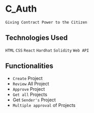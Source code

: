 # C_Auth
`Giving Contract Power to the Citizen`

## Technologies Used

`HTML`
`CSS`
`React`
`Hardhat`
`Solidity`
`Web API`

## Functionalities
- `Create` Project
- `Review` All Project
- `Approve` Project
- `Get all` Projects
- Get `Sender's` Project
- `Multiple approval` of Projects

